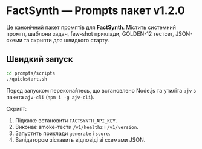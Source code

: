 # FactSynth — Prompts пакет v1.2.0

Це канонічний пакет промптів для **FactSynth**. Містить системний промпт, шаблони задач, few-shot приклади, GOLDEN-12 тестсет, JSON-схеми та скрипти для швидкого старту.

## Швидкий запуск

```bash
cd prompts/scripts
./quickstart.sh
```

Перед запуском переконайтесь, що встановлено Node.js та утиліта `ajv` з пакета `ajv-cli` (`npm i -g ajv-cli`).

Скрипт:

1. Підкаже встановити `FACTSYNTH_API_KEY`.
2. Виконає smoke-тести `/v1/healthz` і `/v1/version`.
3. Запустить приклади `generate` і `score`.
4. Валідатором зіставить відповіді зі схемами JSON.
